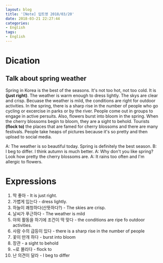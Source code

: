 ```yaml
---
layout: blog
title: '[Note] 입트영 2018/03/20'
date: 2018-03-21 22:27:44
categories: 
- English
tags:
- English
---
```


# Dication
## Talk about spring weather

Spring in Korea is the best of the seasons. It's not too hot, not too cold. It is **(just right)**. The weather is warm enough to dress lightly. The skys are clear and crisp. Becuase the weather is mild, the conditions are right for outdoor activities. In the spring, there is a sharp rise in the number of people who go cycling or excercise in parks or by the river. People come out in groups to engage in active persuits. Also, flowers burst into bloom in the spring. When the cherry blossoms begin to bloom, they are a sight to behold. Tourists **(flock to)** the places that are famed for cherry blossoms and there are many festivals. People take heaps of pictures because it's so pretty and then upload to social media. 

A: The weather is so beautiful today. Spring is definitely the best season.
B: I beg to differ. I think autumn is much better. 
A: Why don't you like spring? Look how pretty the cherry blossoms are.
A: It rains too often and I'm allergic to flowers.


# Expressions
1. 딱 좋아 - It is just right.
1. 가볍게 입는다 - dress lightly.
1. 하늘이 쾌청하다(산뜻하다?) - The skies are crisp.
1. 날씨가 푸근하다 - The weather is mild
1. 야외 활동을 하기에 조건이 딱 맞다 - the conditions are ripe fo outdoor activities.
1. 사람 수의 급등이 있다 - there is a sharp rise in the number of people
1. 꽃이 만개 하다 - burst into bloom
1. 장관 - a sight to behold
1. ~로 몰리다 - flock to
1. 난 의견이 달라 - I beg to differ